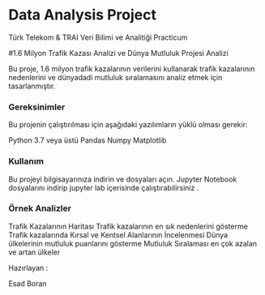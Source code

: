 # Data Analysis Project

Türk Telekom &amp; TRAI Veri Bilimi ve Analitiği Practicum

#1.6 Milyon Trafik Kazası Analizi ve Dünya Mutluluk Projesi Analizi

Bu proje, 1.6 milyon trafik kazalarının verilerini kullanarak trafik kazalarının nedenlerini ve dünyadadi mutluluk sıralamasını analiz etmek için tasarlanmıştır.


### Gereksinimler

Bu projenin çalıştırılması için aşağıdaki yazılımların yüklü olması gerekir:

Python 3.7 veya üstü
Pandas
Numpy
Matplotlib

### Kullanım

Bu projeyi bilgisayarınıza indirin ve dosyaları açın.
Jupyter Notebook dosyalarını indirip jupyter lab içerisinde çalıştırabilirsiniz . 


### Örnek Analizler

Trafik Kazalarının Haritası
Trafik kazalarının en sık nedenlerini gösterme
Trafik kazalarında Kırsal ve Kentsel Alanlarının İncelenmesi
Dünya ülkelerinin mutluluk puanlarını gösterme
Mutluluk Sıralaması en çok azalan ve artan ülkeler


Hazırlayan :

Esad Boran

